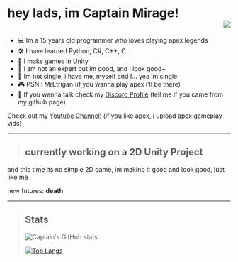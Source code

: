 # hey lads, im Captain Mirage! <div align="right">![](https://komarev.com/ghpvc/?username=CaptainMirage&color=06BBE3&style=flat-square) </div>


- 💻 Im a 15 years old programmer who loves playing apex legends
- 🛠 I have learned Python, C#, C++, C
- 🏴󠁳󠁳󠁵󠁹󠁿 I make games in Unity
- 📡 i am not an expert but im good, and i look good~
- 💞 Im not single, i have me, myself and I... yea im single
- 🎮 PSN : MrEtrigan (if you wanna play apex i'll be there)
- 🧧 If you wanna talk check my [Discord Profile](https://discord.com/users/701437535641141328) (tell me if you came from my github page)

Check out my [Youtube Channel](https://www.youtube.com/channel/UCEi1Yl_QpYygxaLeJ3THdwA)! (if you like apex, i upload apex gameplay vids)

----

>## currently working on a 2D Unity Project
and this time its no simple 2D game, im making it good and look good, just like me

new futures: **death**

----

>Stats
>--
>![Captain's GitHub stats](https://github-readme-stats.vercel.app/api?username=CaptainMirage&theme=gotham&show_icons=true)
>
>[![Top Langs](https://github-readme-stats.vercel.app/api/top-langs/?username=CaptainMirage&theme=gotham&show_icons=true&layout=compact)](https://github.com/anuraghazra/github-readme-stats)
